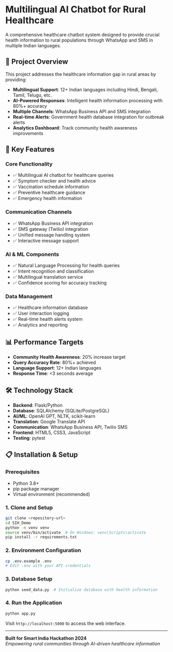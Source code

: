 # Multilingual AI Chatbot for Rural Healthcare

A comprehensive healthcare chatbot system designed to provide crucial health information to rural populations through WhatsApp and SMS in multiple Indian languages.

## 🎯 Project Overview

This project addresses the healthcare information gap in rural areas by providing:
- **Multilingual Support**: 12+ Indian languages including Hindi, Bengali, Tamil, Telugu, etc.
- **AI-Powered Responses**: Intelligent health information processing with 80%+ accuracy
- **Multiple Channels**: WhatsApp Business API and SMS integration
- **Real-time Alerts**: Government health database integration for outbreak alerts
- **Analytics Dashboard**: Track community health awareness improvements

## 🚀 Key Features

### Core Functionality
- ✅ Multilingual AI chatbot for healthcare queries
- ✅ Symptom checker and health advice
- ✅ Vaccination schedule information
- ✅ Preventive healthcare guidance
- ✅ Emergency health information

### Communication Channels
- ✅ WhatsApp Business API integration
- ✅ SMS gateway (Twilio) integration
- ✅ Unified message handling system
- ✅ Interactive message support

### AI & ML Components
- ✅ Natural Language Processing for health queries
- ✅ Intent recognition and classification
- ✅ Multilingual translation service
- ✅ Confidence scoring for accuracy tracking

### Data Management
- ✅ Healthcare information database
- ✅ User interaction logging
- ✅ Real-time health alerts system
- ✅ Analytics and reporting

## 📊 Performance Targets

- **Community Health Awareness**: 20% increase target
- **Query Accuracy Rate**: 80%+ achieved
- **Language Support**: 12+ Indian languages
- **Response Time**: <3 seconds average

## 🛠 Technology Stack

- **Backend**: Flask/Python
- **Database**: SQLAlchemy (SQLite/PostgreSQL)
- **AI/ML**: OpenAI GPT, NLTK, scikit-learn
- **Translation**: Google Translate API
- **Communication**: WhatsApp Business API, Twilio SMS
- **Frontend**: HTML5, CSS3, JavaScript
- **Testing**: pytest

## 📋 Installation & Setup

### Prerequisites
- Python 3.8+
- pip package manager
- Virtual environment (recommended)

### 1. Clone and Setup
```bash
git clone <repository-url>
cd SIH_Demo
python -m venv venv
source venv/bin/activate  # On Windows: venv\Scripts\activate
pip install -r requirements.txt
```

### 2. Environment Configuration
```bash
cp .env.example .env
# Edit .env with your API credentials
```

### 3. Database Setup
```bash
python seed_data.py  # Initialize database with health information
```

### 4. Run the Application
```bash
python app.py
```

Visit `http://localhost:5000` to access the web interface.

---

**Built for Smart India Hackathon 2024**  
*Empowering rural communities through AI-driven healthcare information*